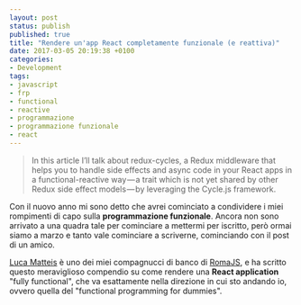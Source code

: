 ```yaml
---
layout: post
status: publish
published: true
title: "Rendere un'app React completamente funzionale (e reattiva)"
date: 2017-03-05 20:19:38 +0100
categories:
- Development
tags:
- javascript
- frp
- functional
- reactive
- programmazione
- programmazione funzionale
- react
---
```


> In this article I’ll talk about redux-cycles, a Redux middleware that helps you to handle side effects and async code in your React apps in a functional-reactive way — a trait which is not yet shared by other Redux side effect models — by leveraging the Cycle.js framework.

Con il nuovo anno mi sono detto che avrei cominciato a condividere i miei rompimenti di capo sulla **programmazione funzionale**. Ancora non sono arrivato a una quadra tale per cominciare a mettermi per iscritto, però ormai siamo a marzo e tanto vale cominciare a scriverne, cominciando con il post di un amico.

[Luca Matteis](https://github.com/lmatteis) è uno dei miei compagnucci di banco di [RomaJS](http://romajs.org/), e ha scritto questo meraviglioso compendio su come rendere una **React application** "fully functional", che va esattamente nella direzione in cui sto andando io, ovvero quella del "functional programming for dummies".